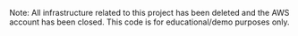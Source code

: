 Note: All infrastructure related to this project has been deleted and the AWS account has been closed. This code is for educational/demo purposes only.
